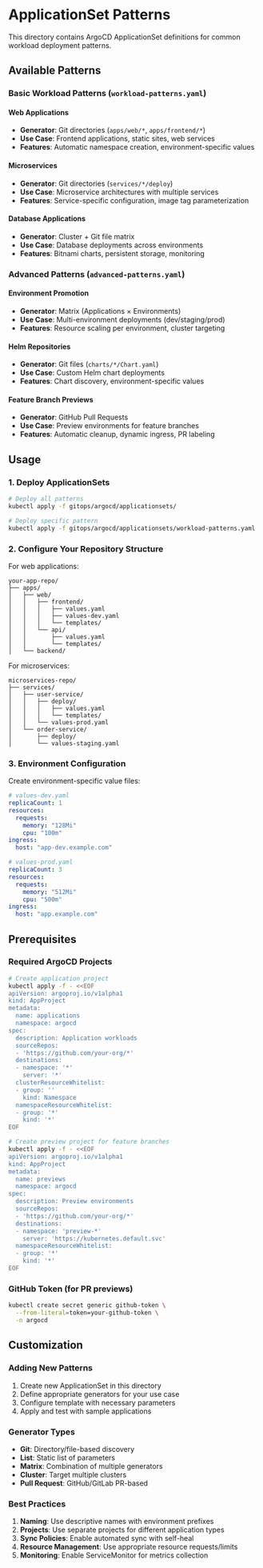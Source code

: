 # ApplicationSet Patterns

This directory contains ArgoCD ApplicationSet definitions for common workload deployment patterns.

## Available Patterns

### Basic Workload Patterns (`workload-patterns.yaml`)

#### Web Applications

- **Generator**: Git directories (`apps/web/*`, `apps/frontend/*`)
- **Use Case**: Frontend applications, static sites, web services
- **Features**: Automatic namespace creation, environment-specific values

#### Microservices

- **Generator**: Git directories (`services/*/deploy`)
- **Use Case**: Microservice architectures with multiple services
- **Features**: Service-specific configuration, image tag parameterization

#### Database Applications

- **Generator**: Cluster + Git file matrix
- **Use Case**: Database deployments across environments
- **Features**: Bitnami charts, persistent storage, monitoring

### Advanced Patterns (`advanced-patterns.yaml`)

#### Environment Promotion

- **Generator**: Matrix (Applications × Environments)
- **Use Case**: Multi-environment deployments (dev/staging/prod)
- **Features**: Resource scaling per environment, cluster targeting

#### Helm Repositories

- **Generator**: Git files (`charts/*/Chart.yaml`)
- **Use Case**: Custom Helm chart deployments
- **Features**: Chart discovery, environment-specific values

#### Feature Branch Previews

- **Generator**: GitHub Pull Requests
- **Use Case**: Preview environments for feature branches
- **Features**: Automatic cleanup, dynamic ingress, PR labeling

## Usage

### 1. Deploy ApplicationSets

```bash
# Deploy all patterns
kubectl apply -f gitops/argocd/applicationsets/

# Deploy specific pattern
kubectl apply -f gitops/argocd/applicationsets/workload-patterns.yaml
```

### 2. Configure Your Repository Structure

For web applications:

```text
your-app-repo/
├── apps/
│   ├── web/
│   │   ├── frontend/
│   │   │   ├── values.yaml
│   │   │   ├── values-dev.yaml
│   │   │   └── templates/
│   │   └── api/
│   │       ├── values.yaml
│   │       └── templates/
│   └── backend/
```

For microservices:

```text
microservices-repo/
├── services/
│   ├── user-service/
│   │   ├── deploy/
│   │   │   ├── values.yaml
│   │   │   └── templates/
│   │   └── values-prod.yaml
│   └── order-service/
│       ├── deploy/
│       └── values-staging.yaml
```

### 3. Environment Configuration

Create environment-specific value files:

```yaml
# values-dev.yaml
replicaCount: 1
resources:
  requests:
    memory: "128Mi"
    cpu: "100m"
ingress:
  host: "app-dev.example.com"

# values-prod.yaml
replicaCount: 3
resources:
  requests:
    memory: "512Mi"
    cpu: "500m"
ingress:
  host: "app.example.com"
```

## Prerequisites

### Required ArgoCD Projects

```bash
# Create application project
kubectl apply -f - <<EOF
apiVersion: argoproj.io/v1alpha1
kind: AppProject
metadata:
  name: applications
  namespace: argocd
spec:
  description: Application workloads
  sourceRepos:
  - 'https://github.com/your-org/*'
  destinations:
  - namespace: '*'
    server: '*'
  clusterResourceWhitelist:
  - group: ''
    kind: Namespace
  namespaceResourceWhitelist:
  - group: '*'
    kind: '*'
EOF

# Create preview project for feature branches
kubectl apply -f - <<EOF
apiVersion: argoproj.io/v1alpha1
kind: AppProject
metadata:
  name: previews
  namespace: argocd
spec:
  description: Preview environments
  sourceRepos:
  - 'https://github.com/your-org/*'
  destinations:
  - namespace: 'preview-*'
    server: 'https://kubernetes.default.svc'
  namespaceResourceWhitelist:
  - group: '*'
    kind: '*'
EOF
```

### GitHub Token (for PR previews)

```bash
kubectl create secret generic github-token \
  --from-literal=token=your-github-token \
  -n argocd
```

## Customization

### Adding New Patterns

1. Create new ApplicationSet in this directory
2. Define appropriate generators for your use case
3. Configure template with necessary parameters
4. Apply and test with sample applications

### Generator Types

- **Git**: Directory/file-based discovery
- **List**: Static list of parameters
- **Matrix**: Combination of multiple generators
- **Cluster**: Target multiple clusters
- **Pull Request**: GitHub/GitLab PR-based

### Best Practices

1. **Naming**: Use descriptive names with environment prefixes
2. **Projects**: Use separate projects for different application types
3. **Sync Policies**: Enable automated sync with self-heal
4. **Resource Management**: Use appropriate resource requests/limits
5. **Monitoring**: Enable ServiceMonitor for metrics collection
